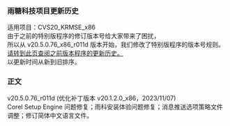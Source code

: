 ### 雨糖科技项目更新历史
适用项目：CVS20_KRMSE_x86<br>
由于之前的特别版程序的修订版本号给大家带来了困扰，<br>
所以从 v20.5.0.76_x86_r011d 版本开始，我们修改了特别版程序的版本号规则。<br>
[请转到此页查阅之前版本程序的更新历史。](https://github.com/RainCandyTech/RCProject_UpdateHistory/blob/main/CVS20_KRMSE_Legacy.md)<br>
以更新时间从新到旧排序。
### 正文
v20.5.0.76_r011d (优化补丁版本 v20.1.2.0_x86，2023/11/07)<br>
Corel Setup Engine 问题修复；雨科安装体验问题修复；消息推送选项策略文件调整；修订简体中文语言文件。
